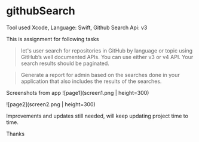 # githubSearch

Tool used Xcode, Language: Swift, Github Search Api: v3


This is assignment for following tasks

> let's user search for repositories in GitHub by language or topic using GitHub’s well documented APIs. You can use either v3 or v4 API. Your search results should be paginated.

> Generate a report for admin based on the searches done in your application that also includes the results of the searches.

Screenshots from app
![page1](screen1.png | height=300)

![page2](screen2.png | height=300)

Improvements and updates still needed, will keep updating project time to time.

Thanks


